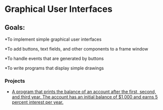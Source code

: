 # Graphical User Interfaces

## Goals:
*To implement simple graphical user interfaces

*To add buttons, text fields, and other components to a frame window

*To handle events that are generated by buttons

*To write programs that display simple drawings


### Projects
* [A program that prints the balance of an account after the first, second, and third year. The account has an initial balance of $1,000 and earns 5 percent interest per year.](Section-01-Getting-Started-And-Assessment/email.md)



